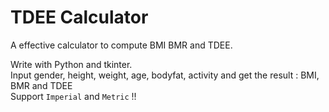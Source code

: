 # TDEE Calculator
A effective calculator to compute BMI BMR and TDEE. 

Write with Python and tkinter.  
Input gender, height, weight, age, bodyfat, activity and get the result : BMI, BMR and TDEE   
Support `Imperial` and `Metric` !!
